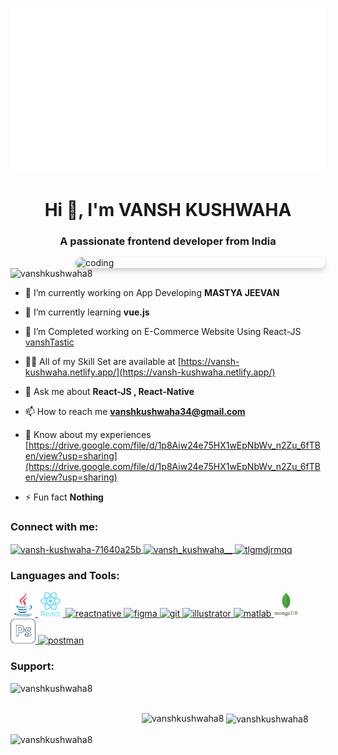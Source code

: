 ![logo](https://github.com/vanshkushwaha8/vanshkushwaha8/blob/master/vansh_banner.png)
<h1 align="center" style="animation: fadeIn 2s ease-in-out;">Hi 👋, I'm VANSH KUSHWAHA</h1>
<h3 align="center" style="animation: slideIn 2s ease-in-out;">A passionate frontend developer from India</h3>

<img align="right" alt="coding" width="400" style="border-radius: 10px; box-shadow: 0px 4px 8px rgba(0,0,0,0.2); animation: float 3s ease-in-out infinite;" src="https://user-images.githubusercontent.com/55389276/140866485-8fb1c876-9a8f-4d6a-98dc-08c4981eaf70.gif">

<p align="left"> 
  <img src="https://komarev.com/ghpvc/?username=vanshkushwaha8&label=Profile%20views&color=0e75b6&style=flat" alt="vanshkushwaha8" style="animation: pulse 2s infinite;" /> 
</p>

- 🔭 I’m currently working on App Developing **MASTYA JEEVAN**

- 🌱 I’m currently learning **vue.js**

- 🔭 I’m Completed working on E-Commerce Website Using React-JS [vanshTastic](https://vanshtastic.netlify.app/)

- 👨‍💻 All of my Skill Set are available at [https://vansh-kushwaha.netlify.app/](https://vansh-kushwaha.netlify.app/)

- 💬 Ask me about **React-JS , React-Native**

- 📫 How to reach me **vanshkushwaha34@gmail.com**

- 📄 Know about my experiences [https://drive.google.com/file/d/1p8Aiw24e75HX1wEpNbWv_n2Zu_6fTBen/view?usp=sharing](https://drive.google.com/file/d/1p8Aiw24e75HX1wEpNbWv_n2Zu_6fTBen/view?usp=sharing)

- ⚡ Fun fact **Nothing**

<h3 align="left" style="animation: fadeIn 2s ease-in-out;">Connect with me:</h3>
<p align="left">
  <a href="https://linkedin.com/in/vansh-kushwaha-71640a25b" target="blank">
    <img align="center" src="https://raw.githubusercontent.com/rahuldkjain/github-profile-readme-generator/master/src/images/icons/Social/linked-in-alt.svg" alt="vansh-kushwaha-71640a25b" height="30" width="40" style="animation: bounce 2s infinite;" />
  </a>
  <a href="https://instagram.com/vansh_kushwaha__" target="blank">
    <img align="center" src="https://raw.githubusercontent.com/rahuldkjain/github-profile-readme-generator/master/src/images/icons/Social/instagram.svg" alt="vansh_kushwaha__" height="30" width="40" style="animation: bounce 2s infinite;" />
  </a>
  <a href="https://www.leetcode.com/tlgmdjrmqq" target="blank">
    <img align="center" src="https://raw.githubusercontent.com/rahuldkjain/github-profile-readme-generator/master/src/images/icons/Social/leet-code.svg" alt="tlgmdjrmqq" height="30" width="40" style="animation: bounce 2s infinite;" />
  </a>
</p>

<h3 align="left" style="animation: fadeIn 2s ease-in-out;">Languages and Tools:</h3>
<p align="left">
    <a href="https://www.java.com" target="_blank" rel="noreferrer">
    <img src="https://raw.githubusercontent.com/devicons/devicon/master/icons/java/java-original.svg" alt="java" width="40" height="40" style="animation: spin 2s linear infinite;" />
  </a>
     <a href="https://reactjs.org/" target="_blank" rel="noreferrer">
    <img src="https://raw.githubusercontent.com/devicons/devicon/master/icons/react/react-original-wordmark.svg" alt="react" width="40" height="40" style="animation: spin 2s linear infinite;" />
  </a>
    <a href="https://reactnative.dev/" target="_blank" rel="noreferrer">
    <img src="https://reactnative.dev/img/header_logo.svg" alt="reactnative" width="40" height="40" style="animation: spin 2s linear infinite;" />
  </a>
  <a href="https://www.figma.com/" target="_blank" rel="noreferrer">
    <img src="https://www.vectorlogo.zone/logos/figma/figma-icon.svg" alt="figma" width="40" height="40" style="animation: spin 2s linear infinite;" />
  </a> 
  <a href="https://git-scm.com/" target="_blank" rel="noreferrer">
    <img src="https://www.vectorlogo.zone/logos/git-scm/git-scm-icon.svg" alt="git" width="40" height="40" style="animation: spin 2s linear infinite;" />
  </a>
  <a href="https://www.adobe.com/in/products/illustrator.html" target="_blank" rel="noreferrer">
    <img src="https://www.vectorlogo.zone/logos/adobe_illustrator/adobe_illustrator-icon.svg" alt="illustrator" width="40" height="40" style="animation: spin 2s linear infinite;" />
  </a>
  
  <a href="https://www.mathworks.com/" target="_blank" rel="noreferrer">
    <img src="https://upload.wikimedia.org/wikipedia/commons/2/21/Matlab_Logo.png" alt="matlab" width="40" height="40" style="animation: spin 2s linear infinite;" />
  </a>
  <a href="https://www.mongodb.com/" target="_blank" rel="noreferrer">
    <img src="https://raw.githubusercontent.com/devicons/devicon/master/icons/mongodb/mongodb-original-wordmark.svg" alt="mongodb" width="40" height="40" style="animation: spin 2s linear infinite;" />
  </a>
  <a href="https://www.photoshop.com/en" target="_blank" rel="noreferrer">
    <img src="https://raw.githubusercontent.com/devicons/devicon/master/icons/photoshop/photoshop-line.svg" alt="photoshop" width="40" height="40" style="animation: spin 2s linear infinite;" />
  </a>
  <a href="https://postman.com" target="_blank" rel="noreferrer">
    <img src="https://www.vectorlogo.zone/logos/getpostman/getpostman-icon.svg" alt="postman" width="40" height="40" style="animation: spin 2s linear infinite;" />
  </a>
 
  
</p>

<h3 align="left" style="animation: fadeIn 2s ease-in-out;">Support:</h3>
<p><a href="https://ko-fi.com/vanshkushwaha8">
  <img align="left" src="https://cdn.ko-fi.com/cdn/kofi3.png?v=3" height="50" width="210" alt="vanshkushwaha8" style="animation: pulse 2s infinite;" />
</a></p><br><br>

<p><img align="left" src="https://github-readme-stats.vercel.app/api/top-langs?username=vanshkushwaha8&show_icons=true&locale=en&layout=compact" alt="vanshkushwaha8" style="animation: fadeIn 3s ease-in-out;" /></p>

<p>&nbsp;<img align="center" src="https://github-readme-stats.vercel.app/api?username=vanshkushwaha8&show_icons=true&locale=en" alt="vanshkushwaha8" style="animation: fadeIn 3s ease-in-out;" /></p>

<p><img align="center" src="https://github-readme-streak-stats.herokuapp.com/?user=vanshkushwaha8&" alt="vanshkushwaha8" style="animation: fadeIn 3s ease-in-out;" /></p>



